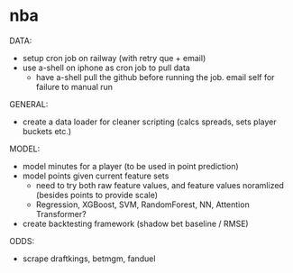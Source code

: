 # nba

DATA:
- setup cron job on railway (with retry que + email)
- use a-shell on iphone as cron job to pull data
	- have a-shell pull the github before running the job. email self for failure to manual run

GENERAL: 
- create a data loader for cleaner scripting (calcs spreads, sets player buckets etc.)

MODEL:
- model minutes for a player (to be used in point prediction)
- model points given current feature sets
	- need to try both raw feature values, and feature values noramlized (besides points to provide scale)
	- Regression, XGBoost, SVM, RandomForest, NN, Attention Transformer? 
- create backtesting framework (shadow bet baseline / RMSE)

ODDS:
- scrape draftkings, betmgm, fanduel


